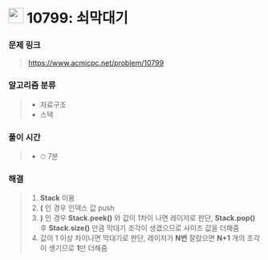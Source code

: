 # <img src="https://static.solved.ac/tier_small/8.svg" width=30> 10799: 쇠막대기

### 문제 링크
> https://www.acmicpc.net/problem/10799

### 알고리즘 분류
>- 자료구조
>- 스택

### 풀이 시간
>- ⏱ 7분

### 해결
> 1. **Stack** 이용
> 2. **(** 인 경우 인덱스 값 push
> 3. **)** 인 경우 **Stack.peek()** 와 값이 1차이 나면 레이저로 판단, **Stack.pop()** 후 **Stack.size()** 만큼 막대기 조각이 생겼으므로 사이즈 값을 더해줌
> 4. 값이 1 이상 차이나면 막대기로 판단, 레이저가 **N번** 잘랐으면 **N+1** 개의 조각이 생기므로 **1**만 더해줌